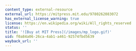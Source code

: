 ```yaml
---
content_type: external-resource
external_url: https://mitpress.mit.edu/9780262083072
has_external_license_warning: true
license: https://en.wikipedia.org/wiki/All_rights_reserved
status: ''
title: '![Buy at MIT Press](/images/mp_logo.gif)'
uid: f0a84a06-26ca-4ab1-a461-92574fbd5639
wayback_url: ''
---
```

